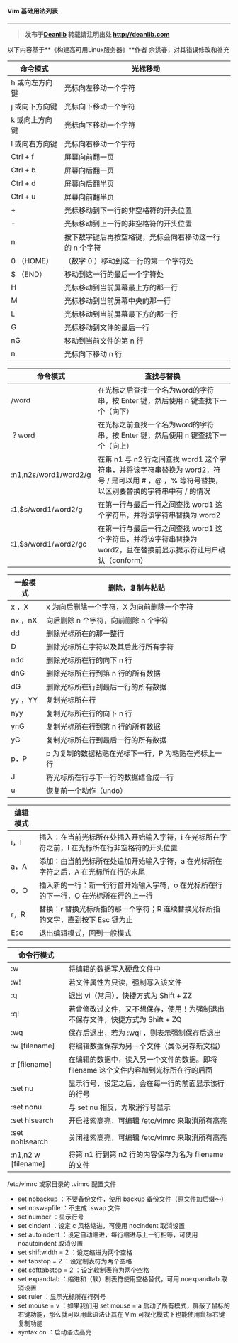 #### Vim 基础用法列表

****

> **发布于[Deanlib](http://deanlib.com)  转载请注明出处 http://deanlib.com**

以下内容基于**《构建高可用Linux服务器》**作者 余洪春，对其错误修改和补充

| 命令模式       | 光标移动                                                |
| -------------- | ------------------------------------------------------- |
| h 或向左方向键 | 光标向左移动一个字符                                    |
| j 或向下方向键 | 光标向下移动一个字符                                    |
| k 或向上方向键 | 光标向下移动一个字符                                    |
| l 或向右方向键 | 光标向右移动一个字符                                    |
| Ctrl + f       | 屏幕向前翻一页                                          |
| Ctrl + b       | 屏幕向后翻一页                                          |
| Ctrl + d       | 屏幕向后翻半页                                          |
| Ctrl + u       | 屏幕向前翻半页                                          |
| +              | 光标移动到下一行的非空格符的开头位置                    |
| -              | 光标移动到上一行的非空格符的开头位置                    |
| n<space>       | 按下数字键后再按空格键，光标会向右移动这一行的 n 个字符 |
| 0 （HOME）     | （数字 0 ）移动到这一行的第一个字符处                   |
| $ （END）      | 移动到这一行的最后一个字符处                            |
| H              | 光标移动到当前屏幕最上方的那一行                        |
| M              | 光标移动到当前屏幕中央的那一行                          |
| L              | 光标移动到当前屏幕最下方的那一行                        |
| G              | 光标移动到文件的最后一行                                |
| nG             | 移动到当前文件的第 n 行                                 |
| n<Enter>       | 光标向下移动 n 行                                       |

| 命令模式              | 查找与替换                                                   |
| --------------------- | ------------------------------------------------------------ |
| /word                 | 在光标之后查找一个名为word的字符串，按 Enter 键，然后使用 n 键查找下一个（向下） |
| ？word                | 在光标之前查找一个名为word的字符串，按 Enter 键，然后使用 n 键查找下一个（向上） |
| :n1,n2s/word1/word2/g | 在第 n1 与 n2 行之间查找 word1 这个字符串，并将该字符串替换为 word2，符号 / 是可以用 # ，@ ，% 等符号替换，以区别要替换的字符串中有 / 的情况 |
| :1,$s/word1/word2/g   | 在第一行与最后一行之间查找 word1 这个字符串，并将该字符串替换为 word2 |
| :1,$s/word1/word2/gc  | 在第一行与最后一行之间查找 word1 这个字符串，并将该字符串替换为 word2，且在替换前显示提示符让用户确认（conform） |

| 一般模式 | 删除，复制与粘贴                                     |
| -------- | ---------------------------------------------------- |
| x ，X    | x 为向后删除一个字符，X 为向前删除一个字符           |
| nx ，nX  | 向后删除 n 个字符，向前删除 n 个字符                 |
| dd       | 删除光标所在的那一整行                               |
|D|删除光标所在字符以及其后此行所有字符|
| ndd      | 删除光标所在行的向下 n 行                          |
| dnG   | 删除光标所在行到第 n 行的所有数据                 |
| dG       | 删除光标所在行到最后一行的所有数据                  |
| yy ，YY  | 复制光标所在行                                       |
| nyy      | 复制光标所在行的向下 n 行                       |
| ynG     | 复制光标所在行到第 n 行的所有数据              |
| yG       | 复制光标所在行到最后一行的所有数据                 |
| p，P     | p 为复制的数据粘贴在光标下一行，P 为粘贴在光标上一行 |
| J       | 将光标所在行与下一行的数据结合成一行              |
| u       | 恢复前一个动作（undo）                               |

| 编辑模式 |                                                              |
| -------- | ------------------------------------------------------------ |
| i，I     | 插入：在当前光标所在处插入开始输入字符，i 在光标所在字符之前，I 在光标所在行非空格符的开头位置 |
| a，A     | 添加：由当前光标所在处追加开始输入字符，a 在光标所在字符之后，A 在光标所在行的末尾 |
| o，O     | 插入新的一行：新一行行首开始输入字符，o 在光标所在行的下一行，O 在光标所在行的上一行 |
| r，R     | 替换：r 替换光标所指的那一个字符；R 连续替换光标所指的文字，直到按下 Esc 键为止 |
| Esc      | 退出编辑模式，回到一般模式                                   |

| 命令行模式         |                                                              |
| ------------------ | ------------------------------------------------------------ |
| :w                 | 将编辑的数据写入硬盘文件中                                   |
| :w!                | 若文件属性为只读，强制写入该文件                             |
| :q                 | 退出 vi（常用），快捷方式为 Shift + ZZ                       |
| :q!                | 若曾修改过文件，又不想保存，使用！为强制退出不保存文件，快捷方式为 Shift + ZQ |
| :wq                | 保存后退出，若为 :wq! ，则表示强制保存后退出                 |
| :w [filename]      | 将编辑数据保存为另一个文件（类似另存新文档）                 |
| :r [filename]      | 在编辑的数据中，读入另一个文件的数据。即将 filename 这个文件内容加到光标所在行的后面 |
| :set nu            | 显示行号，设定之后，会在每一行的前面显示该行的行号           |
| :set nonu          | 与 set nu 相反，为取消行号显示                               |
| :set hlsearch    | 开启搜索高亮，可编辑 /etc/vimrc 来取消所有高亮 |
|:set nohlsearch|关闭搜索高亮，可编辑 /etc/vimrc 来取消所有高亮|
| :n1,n2 w [filename] | 将第 n1 行到第 n2 行的内容保存为名为 filename 的文件         |

/etc/vimrc 或家目录的 .vimrc 配置文件

- set nobackup ：不要备份文件，使用 backup 备份文件（原文件加后缀～）
- set noswapfile ：不生成 .swap 文件
- set number ：显示行号
- set cindent ：设定 c 风格缩进，可使用 nocindent 取消设置
- set autoindent ：设定自动缩进，每行缩进与上一行相等，可使用 noautoindent 取消设置
- set shiftwidth = 2 ：设定缩进为两个空格
- set tabstop = 2 ：设定制表符为两个空格
- set softtabstop = 2 ：设定软制表符为两个空格
- set expandtab ：缩进和（软）制表符使用空格替代，可用 noexpandtab 取消设置
- set ruler ：显示光标所在行列号
- set mouse = v ：如果我们用 set mouse = a 启动了所有模式，屏蔽了鼠标的右键功能，那么就可以用此语法让其在 Vim 可视化模式下也能使用鼠标右键复制功能
- syntax on ：启动语法高亮


